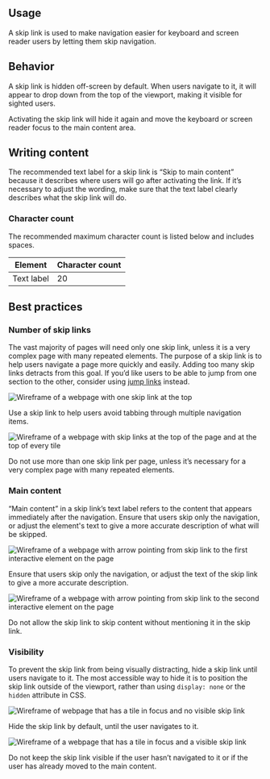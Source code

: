 ## Usage

A skip link is used to make navigation easier for keyboard and screen reader users by letting them skip navigation.

## Behavior

A skip link is hidden off-screen by default. When users navigate to it, it will appear to drop down from the top of the viewport, making it visible for sighted users. 

Activating the skip link will hide it again and move the keyboard or screen reader focus to the main content area.

## Writing content

The recommended text label for a skip link is “Skip to main content” because it describes where users will go after activating the link. If it’s necessary to adjust the wording, make sure that the text label clearly describes what the skip link will do.

### Character count

The recommended maximum character count is listed below and includes spaces.

<rh-table>
  <table>
    <thead>
      <tr>
        <th scope="col" data-label="Element">Element</th>
        <th scope="col" data-label="Character count">Character count</th>
      </tr>
    </thead>
    <tbody>
      <tr>
        <td data-label="Element">Text label</td>
        <td data-label="Character count">20</td>
      </tr>
    </tbody>
  </table>
</rh-table>


## Best practices

### Number of skip links

The vast majority of pages will need only one skip link, unless it is a very complex page with many repeated elements. The purpose of a skip link is to help users navigate a page more quickly and easily. Adding too many skip links detracts from this goal. If you’d like users to be able to jump from one section to the other, consider using <a href="/elements/jump-links/">jump links</a> instead.

<div class="grid sm-two-columns">
  <uxdot-best-practice variant="do">
    <uxdot-example color-palette="lightest" width-adjustment="468px" slot="image">
      <img src="../skip-link-best-practice-too-many-do.svg" alt="Wireframe of a webpage with one skip link at the top">
    </uxdot-example>
    <p>Use a skip link to help users avoid tabbing through multiple navigation items.</p>
  </uxdot-best-practice>

  <uxdot-best-practice variant="dont">
    <uxdot-example color-palette="lightest" width-adjustment="468px" slot="image">
      <img src="../skip-link-best-practice-too-many-dont.svg" alt="Wireframe of a webpage with skip links at the top of the page and at the top of every tile">
    </uxdot-example>
    <p>Do not use more than one skip link per page, unless it’s necessary for a very complex page with many repeated elements.</p>
  </uxdot-best-practice>
</div>

### Main content

“Main content” in a skip link’s text label refers to the content that appears immediately after the navigation. Ensure that users skip only the navigation, or adjust the element's text to give a more accurate description of what will be skipped.

<div class="grid sm-two-columns">
  <uxdot-best-practice variant="do">
    <uxdot-example color-palette="lightest" width-adjustment="468px" slot="image">
      <img src="../skip-link-best-practice-main-content-do.svg" alt="Wireframe of a webpage with arrow pointing from skip link to the first interactive element on the page">
    </uxdot-example>
    <p>Ensure that users skip only the navigation, or adjust the text of the skip link to give a more accurate description.</p>
  </uxdot-best-practice>

  <uxdot-best-practice variant="dont">
    <uxdot-example color-palette="lightest" width-adjustment="468px" slot="image">
      <img src="../skip-link-best-practice-main-content-dont.svg" alt="Wireframe of a webpage with arrow pointing from skip link to the second interactive element on the page">
    </uxdot-example>
    <p>Do not allow the skip link to skip content without mentioning it in the skip link.</p>
  </uxdot-best-practice>
</div>

### Visibility 

To prevent the skip link from being visually distracting, hide a skip link until users navigate to it. The most accessible way to hide it is to position the skip link outside of the viewport, rather than using `display: none` or the `hidden` attribute in CSS.

<div class="grid sm-two-columns">
  <uxdot-best-practice variant="do">
    <uxdot-example color-palette="lightest" width-adjustment="468px" slot="image">
      <img src="../skip-link-best-practice-visibility-do.svg" alt="Wireframe of webpage that has a tile in focus and no visible skip link">
    </uxdot-example>
    <p>Hide the skip link by default, until the user navigates to it.</p>
  </uxdot-best-practice>

  <uxdot-best-practice variant="dont">
    <uxdot-example color-palette="lightest" width-adjustment="468px" slot="image">
      <img src="../skip-link-best-practice-visibility-dont.svg" alt="Wireframe of a webpage that has a tile in focus and a visible skip link">
    </uxdot-example>
    <p>Do not keep the skip link visible if the user hasn’t navigated to it or if the user has already moved to the main content.</p>
  </uxdot-best-practice>
</div>
